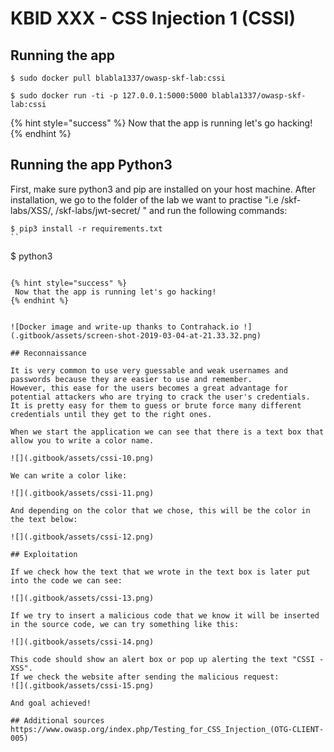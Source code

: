 # KBID XXX - CSS Injection 1 (CSSI)

## Running the app

```text
$ sudo docker pull blabla1337/owasp-skf-lab:cssi
```

```text
$ sudo docker run -ti -p 127.0.0.1:5000:5000 blabla1337/owasp-skf-lab:cssi
```

{% hint style="success" %}
Now that the app is running let's go hacking!
{% endhint %}

## Running the app Python3

First, make sure python3 and pip are installed on your host machine.
After installation, we go to the folder of the lab we want to practise 
"i.e /skf-labs/XSS/, /skf-labs/jwt-secret/ " and run the following commands:

```
$ pip3 install -r requirements.txt
``

```
$ python3 <labname>
```

{% hint style="success" %}
 Now that the app is running let's go hacking!
{% endhint %}


![Docker image and write-up thanks to Contrahack.io !](.gitbook/assets/screen-shot-2019-03-04-at-21.33.32.png)

## Reconnaissance

It is very common to use very guessable and weak usernames and passwords because they are easier to use and remember. 
However, this ease for the users becomes a great advantage for potential attackers who are trying to crack the user's credentials. 
It is pretty easy for them to guess or brute force many different credentials until they get to the right ones.

When we start the application we can see that there is a text box that allow you to write a color name.

![](.gitbook/assets/cssi-10.png)

We can write a color like:

![](.gitbook/assets/cssi-11.png)

And depending on the color that we chose, this will be the color in the text below:

![](.gitbook/assets/cssi-12.png) 

## Exploitation

If we check how the text that we wrote in the text box is later put into the code we can see:

![](.gitbook/assets/cssi-13.png)

If we try to insert a malicious code that we know it will be inserted in the source code, we can try something like this:

![](.gitbook/assets/cssi-14.png)

This code should show an alert box or pop up alerting the text "CSSI - XSS".
If we check the website after sending the malicious request:
![](.gitbook/assets/cssi-15.png)

And goal achieved!

## Additional sources
https://www.owasp.org/index.php/Testing_for_CSS_Injection_(OTG-CLIENT-005)

